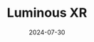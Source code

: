 ---  
layout: startup_page  
title: "Luminous XR"  
id: "luminousxr.com"  
permalink: "/luminousxrluminousxr.com07302024/"  
website: "https://www.luminousxr.com/"  
funding_round: ""  
funding_amount: "£1M"  
investors: "North East Venture Fund, Mercia Ventures"  
about: "Luminous XR develops extended reality (XR) software for creating metaverse-style training programs and simulating real-life scenarios. Its platform is particularly useful for health and safety training in energy, manufacturing, and industrial sectors. They also offer FLOW, a virtual reality content authoring tool, simplifying content creation."  
markets: "Extended Reality (XR), Virtual Reality (VR), Training, Software, Augmented Reality, Artificial Intelligence, Business/Productivity Software, Other Commercial Services"  
hq: "Newcastle upon Tyne, Tyne and Wear, United Kingdom"  
founded_year: "2004"  
linkedin: "https://www.linkedin.com/company/luminousxr"  
twitter: "https://twitter.com/Luminous_XR"  
instagram: ""  
facebook: "https://www.facebook.com/luminousgroupltd"  
crunchbase: ""  
pitchbook: "https://pitchbook.com/profiles/company/164235-07"  

date_display: "30-Jul-2024"  
date: "2024-07-30"

# SEO Optimization  
meta_title: "Luminous XR -  Funding (£1M)"  
meta_description: "Luminous XR, Luminous XR develops extended reality (XR) software for creating metaverse-style training programs and simulating real-life scenarios. Its platform is..."  
meta_keywords: "Luminous XR, Extended Reality (XR), Virtual Reality (VR), Training, Software, Augmented Reality, Artificial Intelligence, Business/Productivity Software, Other Commercial Services,  funding"  
canonical_url: "https://startup.projectstartups.com/luminousxrluminousxr.com07302024/"  
---